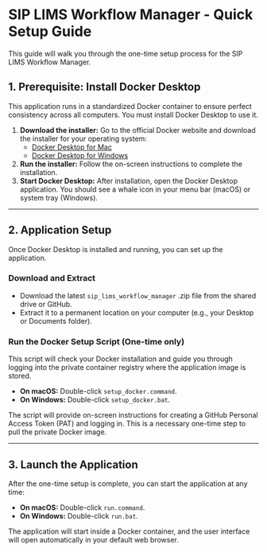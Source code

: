 # SIP LIMS Workflow Manager - Quick Setup Guide

This guide will walk you through the one-time setup process for the SIP LIMS Workflow Manager.

## 1. Prerequisite: Install Docker Desktop

This application runs in a standardized Docker container to ensure perfect consistency across all computers. You must install Docker Desktop to use it.

1.  **Download the installer:** Go to the official Docker website and download the installer for your operating system:
    *   [Docker Desktop for Mac](https://www.docker.com/products/docker-desktop/)
    *   [Docker Desktop for Windows](https://www.docker.com/products/docker-desktop/)
2.  **Run the installer:** Follow the on-screen instructions to complete the installation.
3.  **Start Docker Desktop:** After installation, open the Docker Desktop application. You should see a whale icon in your menu bar (macOS) or system tray (Windows).

---

## 2. Application Setup

Once Docker Desktop is installed and running, you can set up the application.

### Download and Extract
-   Download the latest `sip_lims_workflow_manager` .zip file from the shared drive or GitHub.
-   Extract it to a permanent location on your computer (e.g., your Desktop or Documents folder).

### Run the Docker Setup Script (One-time only)
This script will check your Docker installation and guide you through logging into the private container registry where the application image is stored.

-   **On macOS:** Double-click `setup_docker.command`.
-   **On Windows:** Double-click `setup_docker.bat`.

The script will provide on-screen instructions for creating a GitHub Personal Access Token (PAT) and logging in. This is a necessary one-time step to pull the private Docker image.

---

## 3. Launch the Application

After the one-time setup is complete, you can start the application at any time:

-   **On macOS:** Double-click `run.command`.
-   **On Windows:** Double-click `run.bat`.

The application will start inside a Docker container, and the user interface will open automatically in your default web browser.